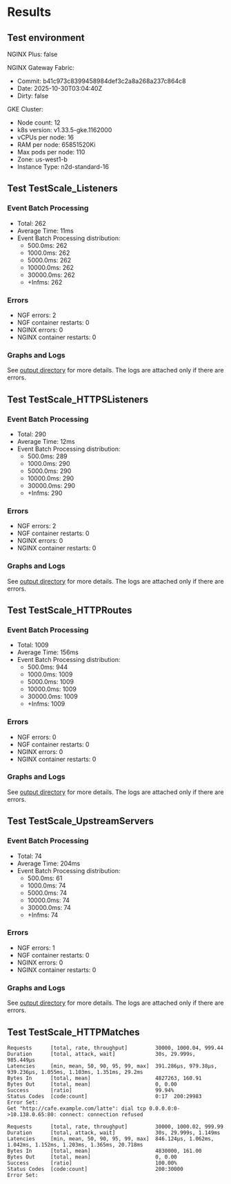 # Results

## Test environment

NGINX Plus: false

NGINX Gateway Fabric:

- Commit: b41c973c8399458984def3c2a8a268a237c864c8
- Date: 2025-10-30T03:04:40Z
- Dirty: false

GKE Cluster:

- Node count: 12
- k8s version: v1.33.5-gke.1162000
- vCPUs per node: 16
- RAM per node: 65851520Ki
- Max pods per node: 110
- Zone: us-west1-b
- Instance Type: n2d-standard-16

## Test TestScale_Listeners

### Event Batch Processing

- Total: 262
- Average Time: 11ms
- Event Batch Processing distribution:
	- 500.0ms: 262
	- 1000.0ms: 262
	- 5000.0ms: 262
	- 10000.0ms: 262
	- 30000.0ms: 262
	- +Infms: 262

### Errors

- NGF errors: 2
- NGF container restarts: 0
- NGINX errors: 0
- NGINX container restarts: 0

### Graphs and Logs

See [output directory](./TestScale_Listeners) for more details.
The logs are attached only if there are errors.

## Test TestScale_HTTPSListeners

### Event Batch Processing

- Total: 290
- Average Time: 12ms
- Event Batch Processing distribution:
	- 500.0ms: 289
	- 1000.0ms: 290
	- 5000.0ms: 290
	- 10000.0ms: 290
	- 30000.0ms: 290
	- +Infms: 290

### Errors

- NGF errors: 2
- NGF container restarts: 0
- NGINX errors: 0
- NGINX container restarts: 0

### Graphs and Logs

See [output directory](./TestScale_HTTPSListeners) for more details.
The logs are attached only if there are errors.

## Test TestScale_HTTPRoutes

### Event Batch Processing

- Total: 1009
- Average Time: 156ms
- Event Batch Processing distribution:
	- 500.0ms: 944
	- 1000.0ms: 1009
	- 5000.0ms: 1009
	- 10000.0ms: 1009
	- 30000.0ms: 1009
	- +Infms: 1009

### Errors

- NGF errors: 0
- NGF container restarts: 0
- NGINX errors: 0
- NGINX container restarts: 0

### Graphs and Logs

See [output directory](./TestScale_HTTPRoutes) for more details.
The logs are attached only if there are errors.

## Test TestScale_UpstreamServers

### Event Batch Processing

- Total: 74
- Average Time: 204ms
- Event Batch Processing distribution:
	- 500.0ms: 61
	- 1000.0ms: 74
	- 5000.0ms: 74
	- 10000.0ms: 74
	- 30000.0ms: 74
	- +Infms: 74

### Errors

- NGF errors: 1
- NGF container restarts: 0
- NGINX errors: 0
- NGINX container restarts: 0

### Graphs and Logs

See [output directory](./TestScale_UpstreamServers) for more details.
The logs are attached only if there are errors.

## Test TestScale_HTTPMatches

```text
Requests      [total, rate, throughput]         30000, 1000.04, 999.44
Duration      [total, attack, wait]             30s, 29.999s, 985.449µs
Latencies     [min, mean, 50, 90, 95, 99, max]  391.286µs, 979.38µs, 939.236µs, 1.055ms, 1.103ms, 1.351ms, 29.2ms
Bytes In      [total, mean]                     4827263, 160.91
Bytes Out     [total, mean]                     0, 0.00
Success       [ratio]                           99.94%
Status Codes  [code:count]                      0:17  200:29983  
Error Set:
Get "http://cafe.example.com/latte": dial tcp 0.0.0.0:0->10.138.0.65:80: connect: connection refused
```
```text
Requests      [total, rate, throughput]         30000, 1000.02, 999.99
Duration      [total, attack, wait]             30s, 29.999s, 1.149ms
Latencies     [min, mean, 50, 90, 95, 99, max]  846.124µs, 1.062ms, 1.042ms, 1.152ms, 1.203ms, 1.365ms, 20.718ms
Bytes In      [total, mean]                     4830000, 161.00
Bytes Out     [total, mean]                     0, 0.00
Success       [ratio]                           100.00%
Status Codes  [code:count]                      200:30000  
Error Set:
```
